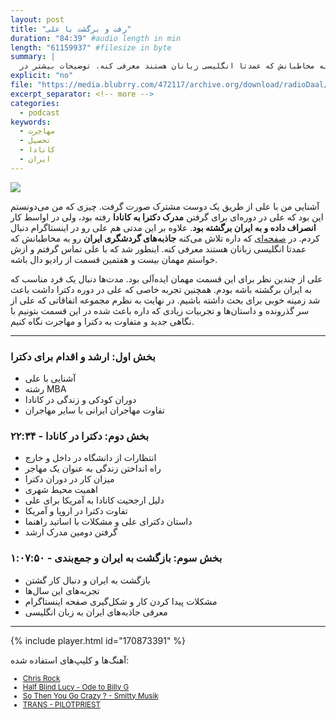 ```yaml
---
layout: post
title: "رفت و برگشت با علی"
duration: "84:39" #audio length in min
length: "61159937" #filesize in byte
summary: |
  علی در دوره‌ای برای گرفتن مدرک دکترا به کانادا رفته بود، ولی در اواسط کار انصراف داد و به ایران برگشت. در حال حاضر علی در صفحه اینستاگرامی که داره تلاش می‌کنه جاذبه‌های گردشگری ایران رو به مخاطبانش که عمدتا انگلیسی زبانان هستند معرفی کنه. توضیحات بیشتر در <a href="https://radiodaal.ir/ali-nomad">سایت</a>
explicit: "no"
file: "https://media.blubrry.com/472117/archive.org/download/radioDaal/Ali-Nomad.mp3"
excerpt_separator: <!-- more -->
categories:
  - podcast
keywords:
  - مهاجرت
  - تحصیل
  - کانادا
  - ایران
---
```


<img src="{{site.baseurl}}/public/img/ali-nomad/cover.jpg" class="cover-img"/>

آشنایی من با علی از طریق یک دوست مشترک صورت گرفت. چیزی که من می‌دونستم این بود که علی در دوره‌ای برای گرفتن **مدرک دکترا به کانادا** رفته بود، ولی در اواسط کار **انصراف داده و به ایران برگشته بود**. علاوه بر این مدتی هم علی رو در اینستاگرام دنبال کردم. در [صفحه‌ای](https://instagram.com/iranian_nomad) که داره تلاش می‌کنه **جاذبه‌های گردشگری ایران** رو به مخاطبانش که عمدتا انگلیسی زبانان هستند معرفی کنه. اینطور شد که با علی تماس گرفتم و ازش خواستم مهمان بیست و هفتمین قسمت از رادیو دال باشه.

علی از چندین نظر برای این قسمت مهمان ایده‌آلی بود. مدت‌ها دنبال یک فرد مناسب که به ایران برگشته باشه بودم. همچنین تجربه خاصی که علی در دوره دکترا داشت باعث شد زمینه خوبی برای بحث داشته باشیم. در نهایت به نظرم مجموعه اتفاقاتی که علی از سر گذرونده و داستان‌ها و تجربیات زیادی که داره باعث شده در این قسمت بتونیم با نگاهی جدید و متفاوت به دکترا و مهاجرت نگاه کنیم.
<!-- more -->

<hr>

### بخش اول: ارشد و اقدام برای دکترا
- آشنایی با علی
- رشته MBA
- دوران کودکی و زندگی در کانادا
- تفاوت مهاجران ایرانی با سایر مهاجران

### بخش دوم: دکترا در کانادا - ۲۲:۳۴
- انتظارات از دانشگاه در داخل و خارج
- راه انداختن زندگی به عنوان یک مهاجر
- میزان کار در دوران دکترا
- اهمیت محیط شهری
- دلیل ارجحیت کانادا به آمریکا برای علی
- تفاوت دکترا در اروپا و آمریکا
- داستان دکترای علی و مشکلات با اساتید راهنما
- گرفتن دومین مدرک ارشد

### بخش سوم: بازگشت به ایران و جمع‌بندی - ۱:۰۷:۵۰
- بازگشت به ایران و دنبال کار گشتن
- تجربه‌های این سال‌ها
- مشکلات پیدا کردن کار و شکل‌گیری صفحه اینستاگرام
- معرفی جاذبه‌های ایران به زبان انگلیسی

<hr>

{% include player.html id="170873391" %}

آهنگ‌ها و کلیپ‌های استفاده شده:

<div dir="ltr" style="font-size: smaller;">
<ul>
<li><a href="https://www.youtube.com/watch?v=xQieOWTy5Do">Chris Rock</a></li>
<li><a href="https://soundcloud.com/bobby-brady/half-blind-lucy-billy-g/">Half Blind Lucy - Ode to Billy G</a></li>
<li><a href="https://soundcloud.com/paganspentaclesandadragon/so-then-you-go-crazy">So Then You Go Crazy ? - Smitty Musik</a></li>
<li><a href="https://pilotpriest.bandcamp.com/album/trans">TRANS - PILOTPRIEST</a></li>
</ul>
</div>
